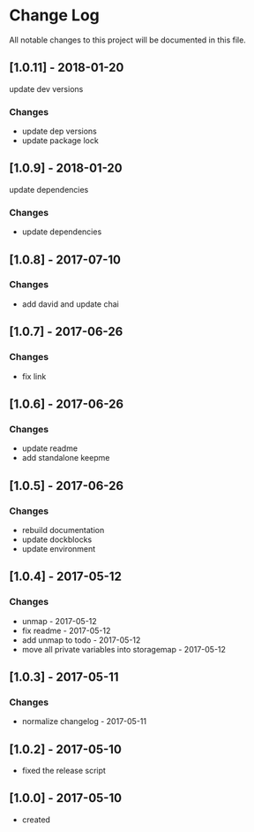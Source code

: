 # Change Log
All notable changes to this project will be documented in this file.


## [1.0.11] - 2018-01-20
update dev versions
### Changes
- update dep versions
- update package lock

## [1.0.9] - 2018-01-20
update dependencies
### Changes
- update dependencies

## [1.0.8] - 2017-07-10
### Changes
- add david and update chai

## [1.0.7] - 2017-06-26
### Changes
- fix link

## [1.0.6] - 2017-06-26
### Changes
- update readme
- add standalone keepme

## [1.0.5] - 2017-06-26
### Changes
- rebuild documentation
- update dockblocks
- update environment

## [1.0.4] - 2017-05-12
### Changes
- unmap - 2017-05-12
- fix readme - 2017-05-12
- add unmap to todo - 2017-05-12
- move all private variables into storagemap - 2017-05-12

## [1.0.3] - 2017-05-11
### Changes
- normalize changelog - 2017-05-11

## [1.0.2] - 2017-05-10
- fixed the release script

## [1.0.0] - 2017-05-10
- created
